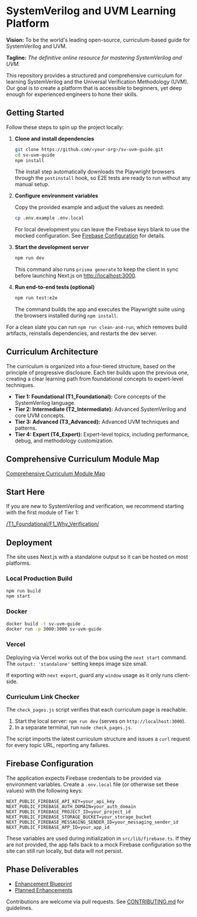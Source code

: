 # SystemVerilog and UVM Learning Platform

**Vision:** To be the world's leading open-source, curriculum-based guide for SystemVerilog and UVM.

**Tagline:** *The definitive online resource for mastering SystemVerilog and UVM.*

This repository provides a structured and comprehensive curriculum for learning SystemVerilog and the Universal Verification Methodology (UVM). Our goal is to create a platform that is accessible to beginners, yet deep enough for experienced engineers to hone their skills.

## Getting Started

Follow these steps to spin up the project locally:

1. **Clone and install dependencies**

   ```bash
   git clone https://github.com/<your-org>/sv-uvm-guide.git
   cd sv-uvm-guide
   npm install
   ```

   The install step automatically downloads the Playwright browsers through the `postinstall` hook, so E2E tests are ready to run without any manual setup.

2. **Configure environment variables**

   Copy the provided example and adjust the values as needed:

   ```bash
   cp .env.example .env.local
   ```

   For local development you can leave the Firebase keys blank to use the mocked configuration. See [Firebase Configuration](#firebase-configuration) for details.

3. **Start the development server**

   ```bash
   npm run dev
   ```

   This command also runs `prisma generate` to keep the client in sync before launching Next.js on <http://localhost:3000>.

4. **Run end-to-end tests (optional)**

   ```bash
   npm run test:e2e
   ```

   The command builds the app and executes the Playwright suite using the browsers installed during `npm install`.

For a clean slate you can run `npm run clean-and-run`, which removes build artifacts, reinstalls dependencies, and restarts the dev server.

## Curriculum Architecture

The curriculum is organized into a four-tiered structure, based on the principle of progressive disclosure. Each tier builds upon the previous one, creating a clear learning path from foundational concepts to expert-level techniques.

*   **Tier 1: Foundational (T1_Foundational):** Core concepts of the SystemVerilog language.
*   **Tier 2: Intermediate (T2_Intermediate):** Advanced SystemVerilog and core UVM concepts.
*   **Tier 3: Advanced (T3_Advanced):** Advanced UVM techniques and patterns.
*   **Tier 4: Expert (T4_Expert):** Expert-level topics, including performance, debug, and methodology customization.

## Comprehensive Curriculum Module Map

[Comprehensive Curriculum Module Map](COMPREHENSIVE_CURRICULUM_MODULE_MAP.md)

## Start Here

If you are new to SystemVerilog and verification, we recommend starting with the first module of Tier 1:

[/T1_Foundational/F1_Why_Verification/](/T1_Foundational/F1_Why_Verification/)

## Deployment

The site uses Next.js with a standalone output so it can be hosted on most platforms.

### Local Production Build

```bash
npm run build
npm start
```

### Docker

```bash
docker build -t sv-uvm-guide .
docker run -p 3000:3000 sv-uvm-guide
```

### Vercel

Deploying via Vercel works out of the box using the `next start` command. The `output: 'standalone'` setting keeps image size small.

If exporting with `next export`, guard any `window` usage as it only runs client-side.

### Curriculum Link Checker

The `check_pages.js` script verifies that each curriculum page is reachable.

1. Start the local server: `npm run dev` (serves on `http://localhost:3000`).
2. In a separate terminal, run `node check_pages.js`.

The script imports the latest curriculum structure and issues a `curl` request for every topic URL, reporting any failures.

## Firebase Configuration

The application expects Firebase credentials to be provided via environment variables. Create a `.env.local` file (or otherwise set these values) with the following keys:

```
NEXT_PUBLIC_FIREBASE_API_KEY=your_api_key
NEXT_PUBLIC_FIREBASE_AUTH_DOMAIN=your_auth_domain
NEXT_PUBLIC_FIREBASE_PROJECT_ID=your_project_id
NEXT_PUBLIC_FIREBASE_STORAGE_BUCKET=your_storage_bucket
NEXT_PUBLIC_FIREBASE_MESSAGING_SENDER_ID=your_messaging_sender_id
NEXT_PUBLIC_FIREBASE_APP_ID=your_app_id
```

These variables are used during initialization in `src/lib/firebase.ts`.
If they are not provided, the app falls back to a mock Firebase configuration
so the site can still run locally, but data will not persist.

## Phase Deliverables

* [Enhancement Blueprint](enhance.md)
* [Planned Enhancements](enhancements.md)

Contributions are welcome via pull requests. See [CONTRIBUTING.md](CONTRIBUTING.md) for guidelines.
